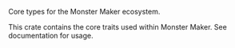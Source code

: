 Core types for the Monster Maker ecosystem.

This crate contains the core traits used within Monster Maker. See
documentation for usage.